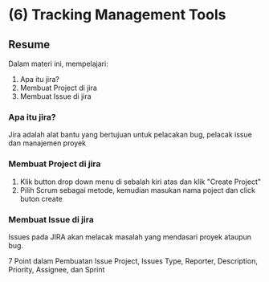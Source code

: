 # (6) Tracking Management Tools

## Resume
Dalam materi ini, mempelajari:
1. Apa itu jira?
2. Membuat Project di jira
3. Membuat Issue di jira

### Apa itu jira?

Jira adalah alat bantu yang bertujuan untuk pelacakan bug, pelacak issue dan manajemen proyek

### Membuat Project di jira

1. Klik button drop down menu di sebalah kiri atas dan klik "Create Project"
2. Pilih Scrum sebagai metode, kemudian masukan nama poject dan click buton create

### Membuat Issue di jira

Issues pada JIRA akan melacak masalah yang mendasari proyek ataupun bug.

7 Point dalam Pembuatan Issue
Project, Issues Type, Reporter, Description, Priority, Assignee, dan Sprint

